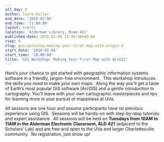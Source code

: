```yaml
---
all_day: 0
author: laura-miller
end_date: '2018-02-06'
end_time: '11:00:00'
layout: events
location: 'Alderman Library, Room 421'
published-date: 2018-02-06 13:36:30+00:00
rsvp: 0
slug: gis-workshop-making-your-first-map-with-arcgis-3
start_date: '2018-02-06'
start_time: '10:00:00'
title: 'GIS Workshop: Making Your First Map with ArcGIS'
---
```


Here’s your chance to get started with geographic information systems software in a friendly, jargon-free environment.  This workshop introduces the skills you need to make your own maps.  Along the way you’ll get a taste of Earth’s most popular GIS software (ArcGIS) and a gentle introduction to cartography. You’ll leave with your own cartographic masterpieces and tips for learning more in your pursuit of mappiness at UVa.

All sessions are one hour and assume participants have no previous experience using GIS.  Sessions will be hands-on with step-by-step tutorials and expert assistance.  All sessions will be held on **Tuesdays from 10AM to 11AM in the Alderman Electronic Classroom, ALD 421** (adjacent to the Scholars’ Lab) and are free and open to the UVa and larger Charlottesville community.  No registration, just show up!
